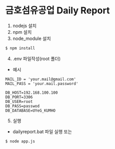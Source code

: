 # 금호섬유공업 Daily Report

1. nodejs 설치
2. npm 설치
3. node_module 설치
```bash
$ npm install
```  
4. .env 파일작성(root 폴더)
- 예시  
```
MAIL_ID = 'your.mail@gmail.com'
MAIL_PASS = 'your.mail.password'

DB_HOST=192.168.100.100
DB_PORT=3306
DB_USER=root
DB_PASS=passwod
DB_DATABASE=UYeG_KUMHO
```
5. 실행
- dailyreport.bat 파일 실행 또는
```bash
$ node app.js
```
